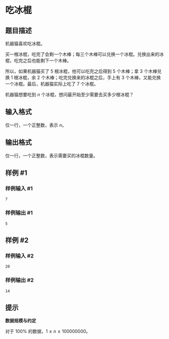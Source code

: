 # 吃冰棍

## 题目描述

机器猫喜欢吃冰棍。

买一根冰棍，吃完了会剩一个木棒；每三个木棒可以兑换一个冰棍。兑换出来的冰棍，吃完之后也能剩下一个木棒。

所以，如果机器猫买了 5 根冰棍，他可以吃完之后得到 5 个木棒；拿 3 个木棒兑换 1 根冰棍，余 2 个木棒；吃完兑换来的冰棍之后，手上有 3 个木棒，又能兑换一个冰棍。最后，机器猫实际上吃了 7 个冰棍。

机器猫想要吃到 $n$ 个冰棍，想问最开始至少需要去买多少根冰棍？


## 输入格式

仅一行，一个正整数，表示 $n$。

## 输出格式

仅一行，一个正整数，表示需要买的冰棍数量。

## 样例 #1

### 样例输入 #1
```
7
```

### 样例输出 #1

```
5
```

## 样例 #2

### 样例输入 #2
```
20
```

### 样例输出 #2

```
14
```

## 提示

**数据规模与约定**

对于 $100\%$ 的数据，$1\leq n  \leq 100000000$。

